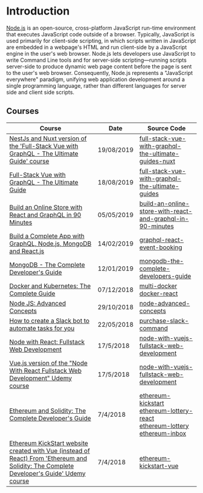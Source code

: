 # Introduction

[Node.js](https://en.wikipedia.org/wiki/Node.js) is an open-source, cross-platform JavaScript run-time environment that executes JavaScript code outside of a browser. Typically, JavaScript is used primarily for client-side scripting, in which scripts written in JavaScript are embedded in a webpage's HTML and run client-side by a JavaScript engine in the user's web browser. Node.js lets developers use JavaScript to write Command Line tools and for server-side scripting—running scripts server-side to produce dynamic web page content before the page is sent to the user's web browser. Consequently, Node.js represents a "JavaScript everywhere" paradigm, unifying web application development around a single programming language, rather than different languages for server side and client side scripts.

## Courses

| Course                                                                                                                                                                          | Date       | Source Code                                                                                                                                                                                                                                                                                  |
| ------------------------------------------------------------------------------------------------------------------------------------------------------------------------------- | ---------- | -------------------------------------------------------------------------------------------------------------------------------------------------------------------------------------------------------------------------------------------------------------------------------------------- |
| [NestJs and Nuxt version of the 'Full-Stack Vue with GraphQL - The Ultimate Guide' course](/projects/full-stack-vue-with-graphql-the-ultimate-guide-nuxt.md)                                                                        | 19/08/2019 | [full-stack-vue-with-graphql-the-ultimate-guides-nuxt](https://github.com/peelmicro/full-stack-vue-with-graphql-the-ultimate-guide-nuxt)                                                                                                                                                                                                                                                                 |
| [Full-Stack Vue with GraphQL - The Ultimate Guide](/frontend/vuejs-full-stack-vue-with-graphql-the-ultimate-guide.md)                                                                        | 18/08/2019 | [full-stack-vue-with-graphql-the-ultimate-guides](https://github.com/peelmicro/full-stack-vue-with-graphql-the-ultimate-guide)                                                                                                                                                                                                                                                                 |
| [Build an Online Store with React and GraphQL in 90 Minutes](/other/graphql-build-an-online-store-with-react-and-graphql-in-90-minutes.md)                                      | 05/05/2019 | [build-an-online-store-with-react-and-graphql-in-90-minutes](https://github.com/peelmicro/build-an-online-store-with-react-and-graphql-in-90-minutes)                                                                                                                                        |
| [Build a Complete App with GraphQL, Node.js, MongoDB and React.js](/other/graphql-graphql-react-event-booking.md)                                                               | 14/02/2019 | [graphql-react-event-booking](https://github.com/peelmicro/graphql-react-event-booking)                                                                                                                                                                                                      |
| [MongoDB - The Complete Developer's Guide](/databases/mongodb-mongodb-the-complete-developers-guide.md)                                                                         | 12/01/2019 | [mongodb-the-complete-developers-guide](https://github.com/peelmicro/mongodb-the-complete-developers-guide)                                                                                                                                                                                  |
| [Docker and Kubernetes: The Complete Guide](/other/docker-multi-docker.md)                                                                                                      | 07/12/2018 | [multi-docker](https://github.com/peelmicro/multi-docker) <br> [docker-react](https://github.com/peelmicro/docker-react)                                                                                                                                                                     |
| [Node JS: Advanced Concepts](nodejs-advanced-node-for-developers.md)                                                                                                            | 29/10/2018 | [node-advanced-concepts](https://github.com/peelmicro/node-advanced-concepts)                                                                                                                                                                                                                |
| [How to create a Slack bot to automate tasks for you](/other/bot-how-to-create-a-slack-bot-to-automate-tasks-for-you.md)                                                        | 22/05/2018 | [purchase-slack-command](https://github.com/peelmicro/purchase-slack-command)                                                                                                                                                                                                                |
| [Node with React: Fullstack Web Development](nodejs-node-with-react-fullstack-web-development.md)                                                                               | 17/5/2018  | [node-with-vuejs-fullstack-web-development](https://github.com/peelmicro/node-with-react-fullstack-web-development)                                                                                                                                                                          |
| [Vue.js version of the "Node With React Fullstack Web Development" Udemy course](/projects/node-with-vuejs-fullstack-web-development.md)                                        | 17/5/2018  | [node-with-vuejs-fullstack-web-development](https://github.com/peelmicro/node-with-vuejs-fullstack-web-development)                                                                                                                                                                          |
| [Ethereum and Solidity: The Complete Developer's Guide](/other/blockchain-ethereum-kickstart.md)                                                                                | 7/4/2018   | [ethereum-kickstart](https://github.com/peelmicro/ethereum-kickstart)<br>[ethereum-lottery-react](https://github.com/peelmicro/ethereum-lottery-react)<br>[ethereum-lottery](https://github.com/peelmicro/ethereum-lottery)<br>[ethereum-inbox](https://github.com/peelmicro/ethereum-inbox) |
| [Ethereum KickStart website created with Vue (instead of React) From 'Ethereum and Solidity: The Complete Developer's Guide' Udemy course](/projects/ethereum-kickstart-vue.md) | 7/4/2018   | [ethereum-kickstart-vue](https://github.com/peelmicro/ethereum-kickstart-vue)                                                                                                                                                                                                                |

